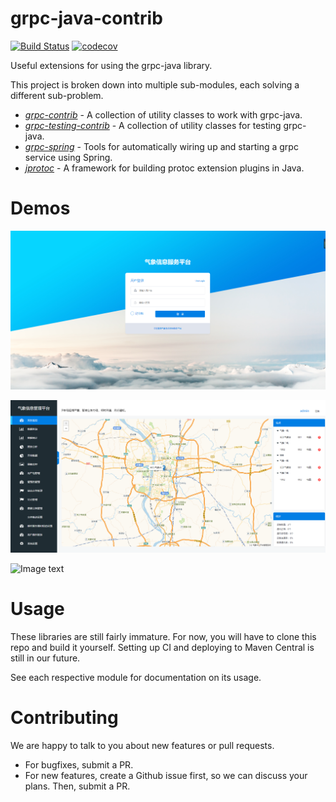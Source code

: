 grpc-java-contrib
=================
[![Build Status](https://travis-ci.org/salesforce/grpc-java-contrib.svg?branch=master)](https://travis-ci.org/salesforce/grpc-java-contrib)
[![codecov](https://codecov.io/gh/salesforce/grpc-java-contrib/branch/master/graph/badge.svg)](https://codecov.io/gh/salesforce/grpc-java-contrib)


Useful extensions for using the grpc-java library.

This project is broken down into multiple sub-modules, each solving a different sub-problem.

* [*grpc-contrib*](https://github.com/salesforce/grpc-java-contrib/tree/master/contrib/grpc-contrib) - A collection of utility classes to work with grpc-java.
* [*grpc-testing-contrib*](https://github.com/salesforce/grpc-java-contrib/tree/master/contrib/grpc-testing-contrib) - A collection of utility classes for testing grpc-java.
* [*grpc-spring*](https://github.com/salesforce/grpc-java-contrib/tree/master/contrib/grpc-spring) - Tools for automatically wiring up and starting a grpc service using Spring.
* [*jprotoc*](https://github.com/salesforce/grpc-java-contrib/tree/master/jprotoc) - A framework for building protoc extension plugins in Java.

Demos
=====
![Image text](https://github.com/zhblxm/weather_system/blob/main/screen/index.png)

![Image text](https://github.com/zhblxm/weather_system/blob/main/screen/monitor.png)

![Image text](https://github.com/zhblxm/weather_system/blob/main/screen/category.pngg)

Usage
=====
These libraries are still fairly immature. For now, you will have to clone this repo and build it yourself. Setting
up CI and deploying to Maven Central is still in our future.

See each respective module for documentation on its usage.

Contributing
============
We are happy to talk to you about new features or pull requests.

* For bugfixes, submit a PR.
* For new features, create a Github issue first, so we can discuss your plans. Then, submit a PR.
